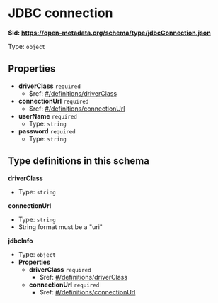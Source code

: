 # JDBC connection

<b id="httpsopen-metadata.orgschematypejdbcconnection.json">&#36;id: https://open-metadata.org/schema/type/jdbcConnection.json</b>

Type: `object`

## Properties
 - <b id="#https://open-metadata.org/schema/type/jdbcConnection.json/properties/driverClass">driverClass</b> `required`
	 - &#36;ref: [#/definitions/driverClass](#/definitions/driverClass)
 - <b id="#https://open-metadata.org/schema/type/jdbcConnection.json/properties/connectionUrl">connectionUrl</b> `required`
	 - &#36;ref: [#/definitions/connectionUrl](#/definitions/connectionUrl)
 - <b id="#https://open-metadata.org/schema/type/jdbcConnection.json/properties/userName">userName</b> `required`
	 - Type: `string`
 - <b id="#https://open-metadata.org/schema/type/jdbcConnection.json/properties/password">password</b> `required`
	 - Type: `string`


## Type definitions in this schema
**driverClass**

 - Type: `string`


**connectionUrl**

 - Type: `string`
 - String format must be a "uri"


**jdbcInfo**

 - Type: `object`
 - **Properties**
	 - <b id="#https://open-metadata.org/schema/type/jdbcConnection.json/definitions/jdbcInfo/properties/driverClass">driverClass</b> `required`
		 - &#36;ref: [#/definitions/driverClass](#/definitions/driverClass)
	 - <b id="#https://open-metadata.org/schema/type/jdbcConnection.json/definitions/jdbcInfo/properties/connectionUrl">connectionUrl</b> `required`
		 - &#36;ref: [#/definitions/connectionUrl](#/definitions/connectionUrl)


